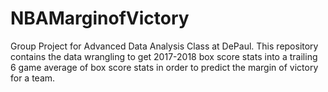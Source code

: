 # NBAMarginofVictory
Group Project for Advanced Data Analysis Class at DePaul. This repository contains the data wrangling to get 2017-2018 box score stats into a trailing 6 game average of box score stats in order to predict the margin of victory for a team.
